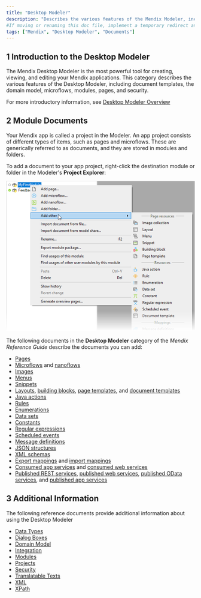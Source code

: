 ```yaml
---
title: "Desktop Modeler"
description: "Describes the various features of the Mendix Modeler, including document templates, the domain model, microflows, modules, pages, and security."
#If moving or renaming this doc file, implement a temporary redirect and let the respective team know they should update the URL in the product. See Mapping to Products for more details.
tags: ["Mendix", "Desktop Modeler", "Documents"]
---
```


## 1 Introduction to the Desktop Modeler

The Mendix Desktop Modeler is the most powerful tool for creating, viewing, and editing your Mendix applications. This category describes the various features of the Desktop Modeler, including document templates, the domain model, microflows, modules, pages, and security.

For more introductory information, see [Desktop Modeler Overview](desktop-modeler-overview)

## 2 Module Documents

Your Mendix app is called a project in the Modeler. An app project consists of different types of items, such as pages and microflows. These are generically referred to as documents, and they are stored in modules and folders.

To add a document to your app project, right-click the destination module or folder in the Modeler's **Project Explorer**:

![Right-click menu in Project Explorer](attachments/desktop-modeler/add-document.png)

The following documents in the **Desktop Modeler** category of the *Mendix Reference Guide* describe the documents you can add:

* [Pages](pages)
* [Microflows](microflows) and [nanoflows](nanoflows)
* [Images](images)
* [Menus](menu)
* [Snippets](snippet)
* [Layouts](layout), [building blocks](building-block), [page templates](page-templates), and [document templates](document-templates)
* [Java actions](java-actions)
* [Rules](rules)
* [Enumerations](enumerations)
* [Data sets](data-sets)
* [Constants](constants)
* [Regular expressions](regular-expressions)
* [Scheduled events](scheduled-events)
* [Message definitions](message-definitions)
* [JSON structures](json-structures)
* [XML schemas](xml-schemas)
* [Export mappings](export-mappings)  and  [import mappings](import-mappings)
* [Consumed app services](consumed-app-services) and [consumed web services](consumed-web-services)
* [Published REST services](published-rest-services), [published web services](published-web-services), [published OData services](published-odata-services), and [published app services](published-app-services)

## 3 Additional Information

The following reference documents provide additional information about using the Desktop Modeler

* [Data Types](data-types)
* [Dialog Boxes](dialogs)
* [Domain Model](domain-model)
* [Integration](integration)
* [Modules](modules)
* [Projects](project)
* [Security](security)
* [Translatable Texts](translatable-texts)
* [XML](xml-reference-guide)
* [XPath](xpath)
